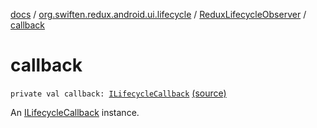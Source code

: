 [docs](../../index.md) / [org.swiften.redux.android.ui.lifecycle](../index.md) / [ReduxLifecycleObserver](index.md) / [callback](./callback.md)

# callback

`private val callback: `[`ILifecycleCallback`](../-i-lifecycle-callback/index.md) [(source)](https://github.com/protoman92/KotlinRedux/tree/master/android\android-lifecycle\src\main\java/org/swiften/redux/android/ui/lifecycle/AndroidLifecycle.kt#L45)

An [ILifecycleCallback](../-i-lifecycle-callback/index.md) instance.

